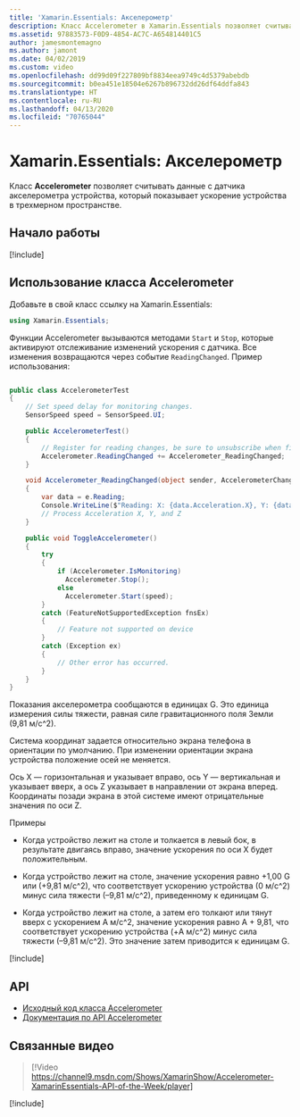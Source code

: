 ```yaml
---
title: 'Xamarin.Essentials: Акселерометр'
description: Класс Accelerometer в Xamarin.Essentials позволяет считывать данные с датчика акселерометра устройства, который показывает ускорение устройства в трехмерном пространстве.
ms.assetid: 97883573-F0D9-4854-AC7C-A654814401C5
author: jamesmontemagno
ms.author: jamont
ms.date: 04/02/2019
ms.custom: video
ms.openlocfilehash: dd99d09f227809bf8834eea9749c4d5379abebdb
ms.sourcegitcommit: b0ea451e18504e6267b896732dd26df64ddfa843
ms.translationtype: HT
ms.contentlocale: ru-RU
ms.lasthandoff: 04/13/2020
ms.locfileid: "70765044"
---
```

# <a name="xamarinessentials-accelerometer"></a>Xamarin.Essentials: Акселерометр

Класс **Accelerometer** позволяет считывать данные с датчика акселерометра устройства, который показывает ускорение устройства в трехмерном пространстве.

## <a name="get-started"></a>Начало работы

[!include[](~/essentials/includes/get-started.md)]

## <a name="using-accelerometer"></a>Использование класса Accelerometer

Добавьте в свой класс ссылку на Xamarin.Essentials:

```csharp
using Xamarin.Essentials;
```

Функции Accelerometer вызываются методами `Start` и `Stop`, которые активируют отслеживание изменений ускорения с датчика. Все изменения возвращаются через событие `ReadingChanged`. Пример использования:

```csharp

public class AccelerometerTest
{
    // Set speed delay for monitoring changes.
    SensorSpeed speed = SensorSpeed.UI;

    public AccelerometerTest()
    {
        // Register for reading changes, be sure to unsubscribe when finished
        Accelerometer.ReadingChanged += Accelerometer_ReadingChanged;
    }

    void Accelerometer_ReadingChanged(object sender, AccelerometerChangedEventArgs e)
    {
        var data = e.Reading;
        Console.WriteLine($"Reading: X: {data.Acceleration.X}, Y: {data.Acceleration.Y}, Z: {data.Acceleration.Z}");
        // Process Acceleration X, Y, and Z
    }

    public void ToggleAccelerometer()
    {
        try
        {
            if (Accelerometer.IsMonitoring)
              Accelerometer.Stop();
            else
              Accelerometer.Start(speed);
        }
        catch (FeatureNotSupportedException fnsEx)
        {
            // Feature not supported on device
        }
        catch (Exception ex)
        {
            // Other error has occurred.
        }
    }
}
```

Показания акселерометра сообщаются в единицах G. Это единица измерения силы тяжести, равная силе гравитационного поля Земли (9,81 м/с^2).

Система координат задается относительно экрана телефона в ориентации по умолчанию. При изменении ориентации экрана устройства положение осей не меняется.

Ось X — горизонтальная и указывает вправо, ось Y — вертикальная и указывает вверх, а ось Z указывает в направлении от экрана вперед. Координаты позади экрана в этой системе имеют отрицательные значения по оси Z.

Примеры

- Когда устройство лежит на столе и толкается в левый бок, в результате двигаясь вправо, значение ускорения по оси X будет положительным.

- Когда устройство лежит на столе, значение ускорения равно +1,00 G или (+9,81 м/с^2), что соответствует ускорению устройства (0 м/с^2) минус сила тяжести (–9,81 м/с^2), приведенному к единицам G.

- Когда устройство лежит на столе, а затем его толкают или тянут вверх с ускорением A м/с^2, значение ускорения равно A + 9,81, что соответствует ускорению устройства (+A м/с^2) минус сила тяжести (–9,81 м/с^2). Это значение затем приводится к единицам G.

[!include[](~/essentials/includes/sensor-speed.md)]

## <a name="api"></a>API

- [Исходный код класса Accelerometer](https://github.com/xamarin/Essentials/tree/master/Xamarin.Essentials/Accelerometer)
- [Документация по API Accelerometer](xref:Xamarin.Essentials.Accelerometer)

## <a name="related-video"></a>Связанные видео

> [!Video https://channel9.msdn.com/Shows/XamarinShow/Accelerometer-XamarinEssentials-API-of-the-Week/player]

[!include[](~/essentials/includes/xamarin-show-essentials.md)]
